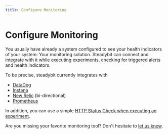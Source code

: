 ```yaml
---
title: Configure Monitoring
---
```


# Configure Monitoring

You usually have already a system configured to see your health indicators of your system: Your monitoring solution. Steadybit can connect and integrate with it while executing experiments, checking for triggered alerts and health indicators.

To be precise, steadybit currently integrates with

* [DataDog](../../install-configure/configure-monitoring/10-datadog/)
* [Instana](../../install-configure/configure-monitoring/20-instana/)
* [New Relic](../../install-configure/configure-monitoring/30-new-relic/) (bi-directional)
* [Prometheus](../../install-configure/configure-monitoring/40-prometheus/)

In addition, you can use a simple [HTTP Status Check when executing an experiment](../../use/actions/20-http-call/).

Are you missing your favorite monitoring tool? Don't hesitate to [let us know](https://www.steadybit.com/contact).
